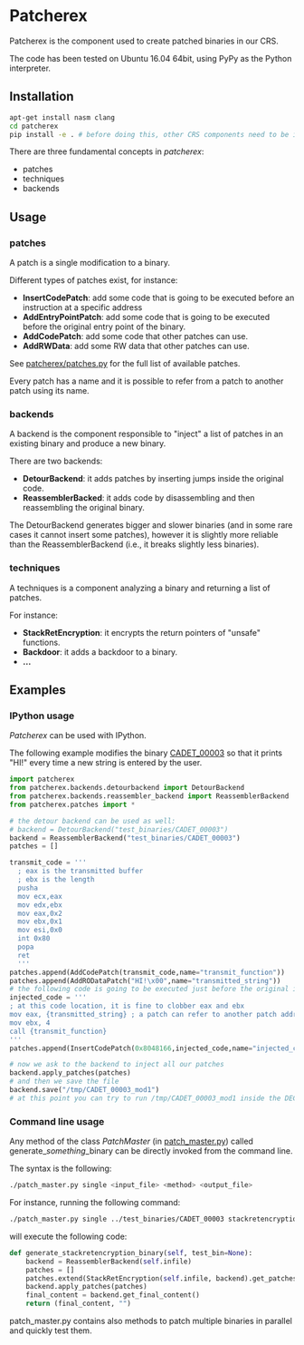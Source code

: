# Patcherex
Patcherex is the component used to create patched binaries in our CRS.

The code has been tested on Ubuntu 16.04 64bit, using PyPy as the Python interpreter.

## Installation

```bash
apt-get install nasm clang
cd patcherex
pip install -e . # before doing this, other CRS components need to be installed (see setup.py)
```

There are three fundamental concepts in *patcherex*:
* patches
* techniques
* backends

## Usage

### patches
A patch is a single modification to a binary.

Different types of patches exist, for instance:
* **InsertCodePatch**: add some code that is going to be executed before an instruction at a specific address
* **AddEntryPointPatch**: add some code that is going to be executed before the original entry point of the binary.
* **AddCodePatch**: add some code that other patches can use.
* **AddRWData**: add some RW data that other patches can use.

See [patcherex/patches.py](patcherex/patches.py) for the full list of available patches.

Every patch has a name and it is possible to refer from a patch to another patch using its name.

### backends
A backend is the component responsible to "inject" a list of patches in an existing binary and produce a new binary.

There are two backends:
* **DetourBackend**: it adds patches by inserting jumps inside the original code.
* **ReassemblerBacked**: it adds code by disassembling and then reassembling the original binary.

The DetourBackend generates bigger and slower binaries (and in some rare cases it cannot insert some patches), however it is slightly more reliable than the ReassemblerBackend (i.e., it breaks slightly less binaries).

### techniques
A techniques is a component analyzing a binary and returning a list of patches.

For instance:
* **StackRetEncryption**: it encrypts the return pointers of "unsafe" functions.
* **Backdoor**: it adds a backdoor to a binary.
* **...**

## Examples

### IPython usage

*Patcherex* can be used with IPython.

The following example modifies the binary [CADET_00003](test_binaries/CADET_00003) so that it prints "HI!" every time a new string is entered by the user.

```python
import patcherex
from patcherex.backends.detourbackend import DetourBackend
from patcherex.backends.reassembler_backend import ReassemblerBackend
from patcherex.patches import *

# the detour backend can be used as well:
# backend = DetourBackend("test_binaries/CADET_00003")
backend = ReassemblerBackend("test_binaries/CADET_00003")
patches = []

transmit_code = '''
  ; eax is the transmitted buffer
  ; ebx is the length
  pusha
  mov ecx,eax
  mov edx,ebx
  mov eax,0x2
  mov ebx,0x1
  mov esi,0x0
  int 0x80
  popa
  ret
  '''
patches.append(AddCodePatch(transmit_code,name="transmit_function"))
patches.append(AddRODataPatch("HI!\x00",name="transmitted_string"))
# the following code is going to be executed just before the original instruction at 0x8048166
injected_code = '''
; at this code location, it is fine to clobber eax and ebx
mov eax, {transmitted_string} ; a patch can refer to another patch address, by putting its name between curly brackets
mov ebx, 4
call {transmit_function}
'''
patches.append(InsertCodePatch(0x8048166,injected_code,name="injected_code_after_receive"))

# now we ask to the backend to inject all our patches
backend.apply_patches(patches)
# and then we save the file
backend.save("/tmp/CADET_00003_mod1")
# at this point you can try to run /tmp/CADET_00003_mod1 inside the DECREE VM or using our modified version of QEMU
```

### Command line usage

Any method of the class  *PatchMaster* (in [patch_master.py](patcherex/patch_master.py)) called generate_*something*_binary can be directly invoked from the command line.

The syntax is the following:
```bash
./patch_master.py single <input_file> <method> <output_file>
```

For instance, running the following command:
```bash
./patch_master.py single ../test_binaries/CADET_00003 stackretencryption  /tmp/CADET_00003_stackretencryption
```
will execute the following code:
```python
def generate_stackretencryption_binary(self, test_bin=None):
    backend = ReassemblerBackend(self.infile)
    patches = []
    patches.extend(StackRetEncryption(self.infile, backend).get_patches())
    backend.apply_patches(patches)
    final_content = backend.get_final_content()
    return (final_content, "")
 ```

patch_master.py contains also methods to patch multiple binaries in parallel and quickly test them.

